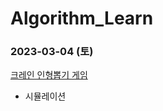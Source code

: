 # Algorithm_Learn
### 2023-03-04 (토)
[크레인 인형뽑기 게임](https://school.programmers.co.kr/learn/courses/30/lessons/64061)
- 시뮬레이션
